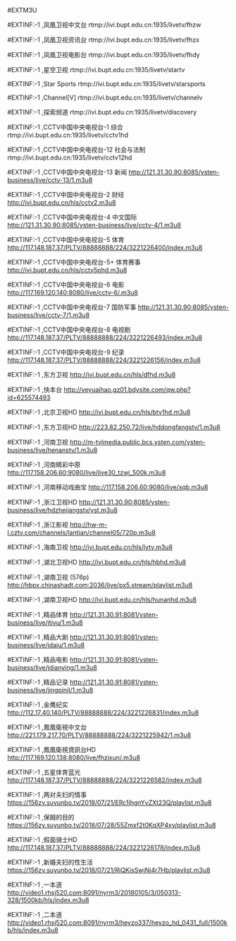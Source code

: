 #EXTM3U

#EXTINF:-1 ,凤凰卫视中文台
rtmp://ivi.bupt.edu.cn:1935/livetv/fhzw

#EXTINF:-1 ,凤凰卫视资讯台
rtmp://ivi.bupt.edu.cn:1935/livetv/fhzx

#EXTINF:-1 ,凤凰卫视电影台
rtmp://ivi.bupt.edu.cn:1935/livetv/fhdy

#EXTINF:-1 ,星空卫视
rtmp://ivi.bupt.edu.cn:1935/livetv/startv

#EXTINF:-1 ,Star Sports
rtmp://ivi.bupt.edu.cn:1935/livetv/starsports

#EXTINF:-1 ,Channel[V]
rtmp://ivi.bupt.edu.cn:1935/livetv/channelv

#EXTINF:-1 ,探索频道
rtmp://ivi.bupt.edu.cn:1935/livetv/discovery

#EXTINF:-1 ,CCTV中国中央电视台-1 综合
rtmp://ivi.bupt.edu.cn:1935/livetv/cctv1hd

#EXTINF:-1 ,CCTV中国中央电视台-12 社会与法制
rtmp://ivi.bupt.edu.cn:1935/livetv/cctv12hd

#EXTINF:-1 ,CCTV中国中央电视台-13 新闻
http://121.31.30.90:8085/ysten-business/live/cctv-13/1.m3u8

#EXTINF:-1 ,CCTV中国中央电视台-2 财经
http://ivi.bupt.edu.cn/hls/cctv2.m3u8

#EXTINF:-1 ,CCTV中国中央电视台-4 中文国际
http://121.31.30.90:8085/ysten-business/live/cctv-4/1.m3u8

#EXTINF:-1 ,CCTV中国中央电视台-5 体育
http://117.148.187.37/PLTV/88888888/224/3221226400/index.m3u8

#EXTINF:-1 ,CCTV中国中央电视台-5+ 体育赛事
http://ivi.bupt.edu.cn/hls/cctv5phd.m3u8

#EXTINF:-1 ,CCTV中国中央电视台-6 电影
http://117.169.120.140:8080/live/cctv-6/.m3u8

#EXTINF:-1 ,CCTV中国中央电视台-7 国防军事
http://121.31.30.90:8085/ysten-business/live/cctv-7/1.m3u8

#EXTINF:-1 ,CCTV中国中央电视台-8 电视剧
http://117.148.187.37/PLTV/88888888/224/3221226493/index.m3u8

#EXTINF:-1 ,CCTV中国中央电视台-9 纪录
http://117.148.187.37/PLTV/88888888/224/3221226156/index.m3u8

#EXTINF:-1 ,东方卫视
http://ivi.bupt.edu.cn/hls/dfhd.m3u8

#EXTINF:-1 ,快本台
http://yeyuaihao.gz01.bdysite.com/qw.php?id=625574493

#EXTINF:-1 ,北京卫视HD
http://ivi.bupt.edu.cn/hls/btv1hd.m3u8

#EXTINF:-1 ,东方卫视HD
http://223.82.250.72/live/hddongfangstv/1.m3u8

#EXTINF:-1 ,河南卫视
http://m-tvlmedia.public.bcs.ysten.com/ysten-business/live/henanstv/1.m3u8

#EXTINF:-1 ,河南睛彩中原
http://117.158.206.60:9080/live/live30_tzwj_500k.m3u8

#EXTINF:-1 ,河南移动戏曲宝
http://117.158.206.60:9080/live/xqb.m3u8

#EXTINF:-1 ,浙江卫视HD
http://121.31.30.90:8085/ysten-business/live/hdzhejiangstv/yst.m3u8

#EXTINF:-1 ,浙江影视
http://hw-m-l.cztv.com/channels/lantian/channel05/720p.m3u8

#EXTINF:-1 ,海南卫视
http://ivi.bupt.edu.cn/hls/lytv.m3u8

#EXTINF:-1 ,湖北卫视HD
http://ivi.bupt.edu.cn/hls/hbhd.m3u8

#EXTINF:-1 ,湖南卫视 (576p)
http://hbpx.chinashadt.com:2036/live/px5.stream/playlist.m3u8

#EXTINF:-1 ,湖南卫视HD
http://ivi.bupt.edu.cn/hls/hunanhd.m3u8

#EXTINF:-1 ,精品体育
http://121.31.30.91:8081/ysten-business/live/jtiyu/1.m3u8

#EXTINF:-1 ,精品大剧
http://121.31.30.91:8081/ysten-business/live/jdaju/1.m3u8

#EXTINF:-1 ,精品电影
http://121.31.30.91:8081/ysten-business/live/jdianying/1.m3u8

#EXTINF:-1 ,精品记录
http://121.31.30.91:8081/ysten-business/live/jingpinjl/1.m3u8

#EXTINF:-1 ,金鹰纪实
http://112.17.40.140/PLTV/88888888/224/3221226831/index.m3u8

#EXTINF:-1 ,鳳凰衛視中文台
http://221.179.217.70/PLTV/88888888/224/3221225942/1.m3u8

#EXTINF:-1 ,鳳凰衛視資訊台HD
http://117.169.120.138:8080/live/fhzixun/.m3u8

#EXTINF:-1 ,五星体育蓝光
http://117.148.187.37/PLTV/88888888/224/3221226582/index.m3u8

#EXTINF:-1 ,两对夫妇的情事
https://156zy.suyunbo.tv/2018/07/21/ERc1jhgnYvZXt23Q/playlist.m3u8

#EXTINF:-1 ,保姆的目的
https://156zy.suyunbo.tv/2018/07/28/55Zmxf2t0KqXP4xy/playlist.m3u8

#EXTINF:-1 ,假面骑士HD
http://117.148.187.37/PLTV/88888888/224/3221226178/index.m3u8

#EXTINF:-1 ,新婚夫妇的性生活
https://156zy.suyunbo.tv/2018/07/21/RiQKisSwjNi4r7Hb/playlist.m3u8

#EXTINF:-1 ,一本道
http://video1.rhsj520.com:8091/nyrm3/20180105/3/050313-328/1500kb/hls/index.m3u8

#EXTINF:-1 ,二本道
http://video1.rhsj520.com:8091/nyrm3/heyzo337/heyzo_hd_0431_full/1500kb/hls/index.m3u8
